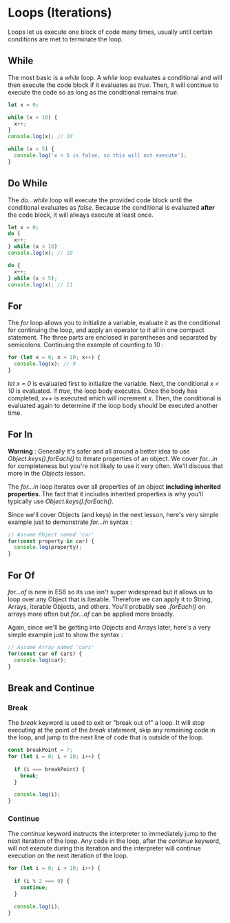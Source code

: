 # Loops (Iterations)
Loops let us execute one block of code many times, usually until certain conditions are met to terminate the loop.

## While
The most basic is a *while* loop.  A *while* loop evaluates a conditional and will then execute the code block if it evaluates as *true*.  Then, it will continue to execute the code so as long as the conditional remains *true*.

```javascript
let x = 0;

while (x < 10) {
  x++;
}
console.log(x); // 10

while (x < 5) {
  console.log('x < 5 is false, so this will not execute');
}
```

## Do While
The *do...while* loop will execute the provided code block until the conditional evaluates as *false*.  Because the conditional is evaluated **after** the code block, it will always execute at least once.

```javascript
let x = 0;
do {
  x++;
} while (x < 10) 
console.log(x); // 10

do {
  x++;
} while (x < 5);
console.log(x); // 11
```

## For
The *for* loop allows you to initialize a variable, evaluate it as the conditional for continuing the loop, and apply an operator to it all in one compact statement.  The three parts are enclosed in parentheses and separated by semicolons.  Continuing the example of counting to 10 :
```javascript
for (let x = 0; x < 10; x++) {
  console.log(x); // 9
}
```
*let x = 0* is evaluated first to initialize the variable.  Next, the conditional *x < 10* is evaluated.  If *true*, the loop body executes.  Once the body has completed, *x++* is executed which will increment *x*.  Then, the conditional is evaluated again to determine if the loop body should be executed another time.

## For In
**Warning** : Generally it's safer and all around a better idea to use *Object.keys().forEach()* to iterate properties of an object.  We cover *for...in* for completeness but you're not likely to use it very often.  We'll discuss that more in the *Objects* lesson.

The *for...in* loop iterates over all properties of an object **including inherited properties**.  The fact that it includes inherited properties is why you'll typically use *Object.keys().forEach()*.

Since we'll cover Objects (and keys) in the next lesson, here's very simple example just to demonstrate *for...in* syntax :
```javascript
// Assume Object named 'car'
for(const property in car) {
  console.log(property);
}
```
## For Of
*for...of* is new in ES6 so its use isn't super widespread but it allows us to loop over any Object that is iterable.  Therefore we can apply it to String, Arrays, iterable Objects, and others.  You'll probably see *.forEach()*  on arrays more often but *for...of* can be applied more broadly.

Again, since we'll be getting into Objects and Arrays later, here's a very simple example just to show the syntax :
```javascript
// Assume Array named 'cars'
for(const car of cars) {
  console.log(car);
}
```

## Break and Continue
### Break
The *break* keyword is used to exit or "break out of" a loop.  It will stop executing at the point of the *break* statement, skip any remaining code in the loop, and jump to the next line of code that is outside of the loop.

```javascript
const breakPoint = 7;
for (let i = 0; i < 10; i++) {
  
  if (i === breakPoint) {
    break;
  }

  console.log(i);
}
```

### Continue
The *continue* keyword instructs the interpreter to immediately jump to the next iteration of the loop.  Any code in the loop, after the *continue* keyword, will not execute during this iteration and the interpreter will continue execution on the next iteration of the loop.

```javascript
for (let i = 0; i < 10; i++) {
  
  if (i % 2 === 0) {
    continue;
  }

  console.log(i);
}
```




